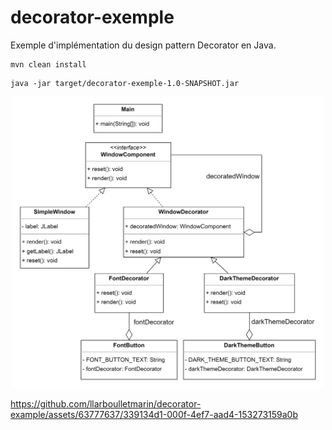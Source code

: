 # decorator-exemple

Exemple d'implémentation du design pattern Decorator en Java.

```shell
mvn clean install
```

```shell
java -jar target/decorator-exemple-1.0-SNAPSHOT.jar
```

<div align="center">
  <img src="diagram/decorator-example.png" alt="decorator-example" width="500">
</div>

https://github.com/llarboulletmarin/decorator-example/assets/63777637/339134d1-000f-4ef7-aad4-153273159a0b
